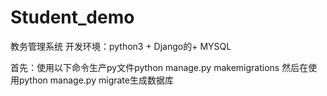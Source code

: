 # Student_demo
教务管理系统
开发环境：python3 + Django的+ MYSQL


首先：使用以下命令生产py文件python manage.py makemigrations
然后在使用python manage.py migrate生成数据库
